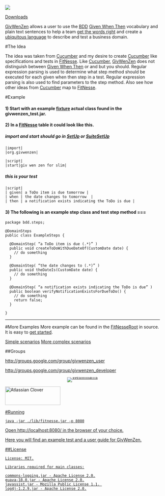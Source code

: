 ![](https://raw.githubusercontent.com/weswilliams/GivWenZen/master/givwenzen.png)

[Downloads](https://drive.google.com/folderview?id=0B-8PJf6aZshNUW1yRUtidXhoY3c&usp=sharing)

[GivWenZen](https://github.com/weswilliams/GivWenZen) allows a user to use the [BDD](http://behaviour-driven.org/) [Given When Then](http://wiki.github.com/aslakhellesoy/cucumber/given-when-then) vocabulary and plain text sentences to help a team [get the words right](http://behaviour-driven.org/GettingTheWordsRight) and create a [ubiquitous language](http://behaviour-driven.org/UbiquitousLanguage) to describe and test a business domain.

#The Idea

The idea was taken from [Cucumber](http://cukes.info/) and my desire to create [Cucumber](http://cukes.info/) like specifications and tests in [FitNesse](http://fitnesse.org/). Like [Cucumber](http://cukes.info/), [GivWenZen](https://github.com/weswilliams/GivWenZen) does not distinguish between [Given When Then](http://wiki.github.com/aslakhellesoy/cucumber/given-when-then) or and but you should. Regular expression parsing is used to determine what step method should be executed for each given when then step in a test. Regular expression parsing is also used to find parameters to the step method. Also see how other ideas from [Cucumber](http://cukes.info/) map to [FitNesse](http://fitnesse.org/).

#Example
#### 1) Start with an example [fixture](https://github.com/weswilliams/GivWenZen/blob/master/src/main/java/org/givwenzen/GivWenZenForSlim.java) actual class found in the givwenzen_test.jar.

#### 2) In a [FitNesse](http://fitnesse.org/) table it could look like this.

##### import and start should go in [SetUp](http://fitnesse.org/FitNesse.UserGuide.SpecialPages) or [SuiteSetUp](http://fitnesse.org/FitNesse.UserGuide.SpecialPages)

```
|import|
|org.givwenzen|

|script|
|start|giv wen zen for slim|
```
##### this is your test 
```
|script|
| given| a ToDo item is due tomorrow |
| when | the date changes to tomorrow  |
| then | a notification exists indicating the ToDo is due |
```
#### 3) The following is an example step class and test step method ===
```
package bdd.steps;

@DomainSteps
public class ExampleSteps {

  @DomainStep( “a ToDo item is due (.*)” )
  public void createToDoWithDueDateOf(CustomDate date) {
    // do something
  }

  @DomainStep( “the date changes to (.*)” )
  public void theDateIs(CustomDate date) {
    // do something
  }

  @DomainStep( “a notification exists indicating the ToDo is due” )
  public boolean verifyNotificationExistsForDueToDo() {
    // do something
    return false;
  }

}
```
-----

#More Examples
More example can be found in the [FitNesseRoot](https://github.com/weswilliams/GivWenZen/tree/master/src/examples) in source.  It is easy to [get started](https://github.com/weswilliams/GivWenZen/wiki).

[Simple scenarios](https://github.com/weswilliams/GivWenZen/tree/master/FitNesseRoot/GivWenZenTests/SimpleStepScenario)
[More complex scenarios](https://github.com/weswilliams/GivWenZen/tree/master/FitNesseRoot/GivWenZenTests/ComplexStepScenario)

##Groups

http://groups.google.com/group/givwenzen_user

http://groups.google.com/group/givwenzen_developer

<p style="margin-top:10px; margin-bottom:0; padding-bottom:0; text-align:center; line-height:0"><a target="_blank" href="http://feeds.feedburner.com/~r/weswilliams/~6/1"><img src="http://feeds.feedburner.com/weswilliams.1.gif" alt="WesWilliams" style="border:0">

<a href="http://www.atlassian.com/software/clover" title="Atlassian Clover"><img border="0" width="180" height="60" alt="Atlassian Clover" src="http://www.atlassian.com/software/clover/images/badges/v1/lg_clover.png">

#Running
```
java -jar ./lib/fitnesse.jar -p 8080
```
Open http://localhost:8080/ in the browser of your choice.

Here you will find an example test and a user guide for GivWenZen.

##License
```
License: MIT.

Libraries required for main classes:

commons-logging.jar - Apache License 2.0.
guava-18.0.jar - Apache License 2.0.
javassist.jar - Mozilla Public License 1.1. 
log4j-1.2.9.jar - Apache License 2.0.
```

